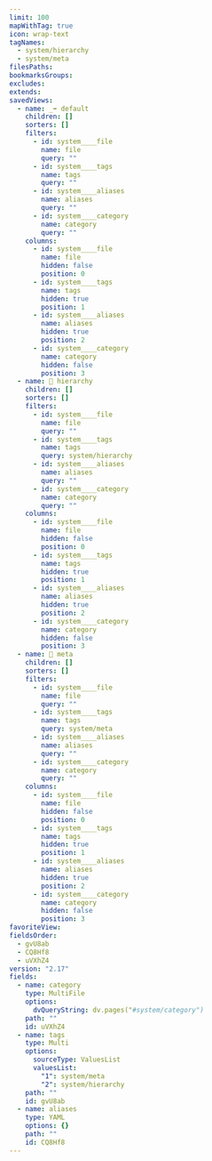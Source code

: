 ```yaml
---
limit: 100
mapWithTag: true
icon: wrap-text
tagNames:
  - system/hierarchy
  - system/meta
filesPaths: 
bookmarksGroups: 
excludes: 
extends: 
savedViews:
  - name: _➡ default
    children: []
    sorters: []
    filters:
      - id: system____file
        name: file
        query: ""
      - id: system____tags
        name: tags
        query: ""
      - id: system____aliases
        name: aliases
        query: ""
      - id: system____category
        name: category
        query: ""
    columns:
      - id: system____file
        name: file
        hidden: false
        position: 0
      - id: system____tags
        name: tags
        hidden: true
        position: 1
      - id: system____aliases
        name: aliases
        hidden: true
        position: 2
      - id: system____category
        name: category
        hidden: false
        position: 3
  - name: 🧬 hierarchy
    children: []
    sorters: []
    filters:
      - id: system____file
        name: file
        query: ""
      - id: system____tags
        name: tags
        query: system/hierarchy
      - id: system____aliases
        name: aliases
        query: ""
      - id: system____category
        name: category
        query: ""
    columns:
      - id: system____file
        name: file
        hidden: false
        position: 0
      - id: system____tags
        name: tags
        hidden: true
        position: 1
      - id: system____aliases
        name: aliases
        hidden: true
        position: 2
      - id: system____category
        name: category
        hidden: false
        position: 3
  - name: 🔎 meta
    children: []
    sorters: []
    filters:
      - id: system____file
        name: file
        query: ""
      - id: system____tags
        name: tags
        query: system/meta
      - id: system____aliases
        name: aliases
        query: ""
      - id: system____category
        name: category
        query: ""
    columns:
      - id: system____file
        name: file
        hidden: false
        position: 0
      - id: system____tags
        name: tags
        hidden: true
        position: 1
      - id: system____aliases
        name: aliases
        hidden: true
        position: 2
      - id: system____category
        name: category
        hidden: false
        position: 3
favoriteView: 
fieldsOrder:
  - gvU8ab
  - CQ8Hf8
  - uVXhZ4
version: "2.17"
fields:
  - name: category
    type: MultiFile
    options:
      dvQueryString: dv.pages("#system/category")
    path: ""
    id: uVXhZ4
  - name: tags
    type: Multi
    options:
      sourceType: ValuesList
      valuesList:
        "1": system/meta
        "2": system/hierarchy
    path: ""
    id: gvU8ab
  - name: aliases
    type: YAML
    options: {}
    path: ""
    id: CQ8Hf8
---
```

